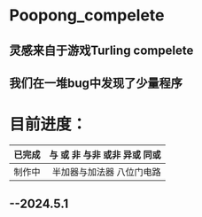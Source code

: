 # Poopong_compelete
## 灵感来自于游戏Turling compelete
## 我们在一堆bug中发现了少量程序
# 目前进度：
|已完成|与 或 非 与非 或非 异或 同或|
|-----:|----------------------------:|
|制作中|半加器与加法器 八位门电路|
##  --2024.5.1
